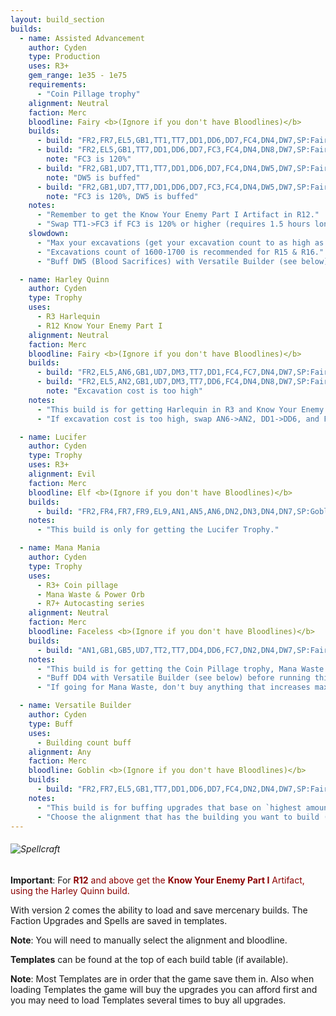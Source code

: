 ```yaml
---
layout: build_section
builds:
  - name: Assisted Advancement
    author: Cyden
    type: Production
    uses: R3+
    gem_range: 1e35 - 1e75
    requirements:
      - "Coin Pillage trophy"
    alignment: Neutral
    faction: Merc
    bloodline: Fairy <b>(Ignore if you don't have Bloodlines)</b>
    builds:
      - build: "FR2,FR7,EL5,GB1,TT1,TT7,DD1,DD6,DD7,FC4,DN4,DW7,SP:Fairy Chanting,SP:God's Hand"
      - build: "FR2,EL5,GB1,TT7,DD1,DD6,DD7,FC3,FC4,DN4,DN8,DW7,SP:Fairy Chanting,SP:God's Hand"
        note: "FC3 is 120%"
      - build: "FR2,GB1,UD7,TT1,TT7,DD1,DD6,DD7,FC4,DN4,DW5,DW7,SP:Fairy Chanting,SP:God's Hand"
        note: "DW5 is buffed"
      - build: "FR2,GB1,UD7,TT7,DD1,DD6,DD7,FC3,FC4,DN4,DW5,DW7,SP:Fairy Chanting,SP:God's Hand"
        note: "FC3 is 120%, DW5 is buffed"
    notes:
      - "Remember to get the Know Your Enemy Part I Artifact in R12."
      - "Swap TT1->FC3 if FC3 is 120% or higher (requires 1.5 hours longest session this R)."
    slowdown:
      - "Max your excavations (get your excavation count to as high as possible): Swap FR7 (or UD7)->DN8."
      - "Excavations count of 1600-1700 is recommended for R15 & R16."
      - "Buff DW5 (Blood Sacrifices) with Versatile Builder (see below), then swap EL5->DW5 and FR7->UD7."

  - name: Harley Quinn
    author: Cyden
    type: Trophy
    uses:
      - R3 Harlequin
      - R12 Know Your Enemy Part I
    alignment: Neutral
    faction: Merc
    bloodline: Fairy <b>(Ignore if you don't have Bloodlines)</b>
    builds:
      - build: "FR2,EL5,AN6,GB1,UD7,DM3,TT7,DD1,FC4,FC7,DN4,DW7,SP:Fairy Chanting,SP:God's Hand"
      - build: "FR2,EL5,AN2,GB1,UD7,DM3,TT7,DD6,FC4,DN4,DN8,DW7,SP:Fairy Chanting,SP:God's Hand"
        note: "Excavation cost is too high"
    notes:
      - "This build is for getting Harlequin in R3 and Know Your Enemy Lore Artifact in R12+"
      - "If excavation cost is too high, swap AN6->AN2, DD1->DD6, and FC7->DN8."

  - name: Lucifer
    author: Cyden
    type: Trophy
    uses: R3+
    alignment: Evil
    faction: Merc
    bloodline: Elf <b>(Ignore if you don't have Bloodlines)</b>
    builds:
      - build: "FR2,FR4,FR7,FR9,EL9,AN1,AN5,AN6,DN2,DN3,DN4,DN7,SP:Goblin's Greed,SP:Fairy Chanting"
    notes:
      - "This build is only for getting the Lucifer Trophy."

  - name: Mana Mania
    author: Cyden
    type: Trophy
    uses:
      - R3+ Coin pillage
      - Mana Waste & Power Orb
      - R7+ Autocasting series
    alignment: Neutral
    faction: Merc
    bloodline: Faceless <b>(Ignore if you don't have Bloodlines)</b>
    builds:
      - build: "AN1,GB1,GB5,UD7,TT2,TT7,DD4,DD6,FC7,DN2,DN4,DW7,SP:Fairy Chanting,SP:Moon Blessing"
    notes:
      - "This build is for getting the Coin Pillage trophy, Mana Waste trophy & excavating Power Orb in R3 and getting Autocasting upgrades in R7+."
      - "Buff DD4 with Versatile Builder (see below) before running this build is recommended."
      - "If going for Mana Waste, don't buy anything that increases max mana aside from Helden Sterben Nicht. This includes DD4, Druid Heritage, Mana Matrix, Premeditation and Ruby Power or Reincarnation power if they increase max mana."

  - name: Versatile Builder
    author: Cyden
    type: Buff
    uses:
      - Building count buff
    alignment: Any
    faction: Merc
    bloodline: Goblin <b>(Ignore if you don't have Bloodlines)</b>
    builds:
      - build: "FR2,FR7,EL5,GB1,TT7,DD1,DD6,DD7,FC4,DN2,DN4,DW7,SP:Fairy Chanting,SP:God's Hand"
    notes:
      - "This build is for buffing upgrades that base on `highest amount of x building built in this reincarnation` (like DD4: Earthly Bond or DW5: Blood Sacrifices)."
      - "Choose the alignment that has the building you want to build (for example: Evil for DW5, Neutral for DD4)."
---
```


<h6><img src="http://musicfamily.org/realm/Factions/picks/MercenaryTopPage.png" alt="Spellcraft" align="middle"></h6>
<p><b>Important</b>: For <font color=DarkRed><b>R12</b> and above get the <b>Know Your Enemy Part I</b> Artifact, using the Harley Quinn build.</font>
<p>With version 2 comes the ability to load and save mercenary builds. The Faction Upgrades and Spells are saved in templates.</p>
<p><b>Note</b>: You will need to manually select the alignment and bloodline.</p>
<p><b>Templates</b> can be found at the top of each build table (if available).</p>
<p><b>Note</b>: Most Templates are in order that the game save them in. Also when loading Templates the game will buy the upgrades you can afford first and you may need to load Templates several times to buy all upgrades.</p>
